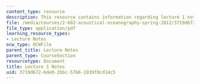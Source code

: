 ```yaml
---
content_type: resource
description: This resource contains information regarding lecture 1 notes.
file: /media/courses/2-682-acoustical-oceanography-spring-2012/3719d6726de02bbc57b61939f0cd14c5_MIT2_682S12_lec01.pdf
file_type: application/pdf
learning_resource_types:
- Lecture Notes
ocw_type: OCWFile
parent_title: Lecture Notes
parent_type: CourseSection
resourcetype: Document
title: Lecture 1 Notes
uid: 3719d672-6de0-2bbc-57b6-1939f0cd14c5
---
```

